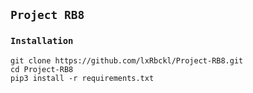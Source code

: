 ## `Project RB8`
> 

### `Installation`
```
git clone https://github.com/lxRbckl/Project-RB8.git
cd Project-RB8
pip3 install -r requirements.txt
```
